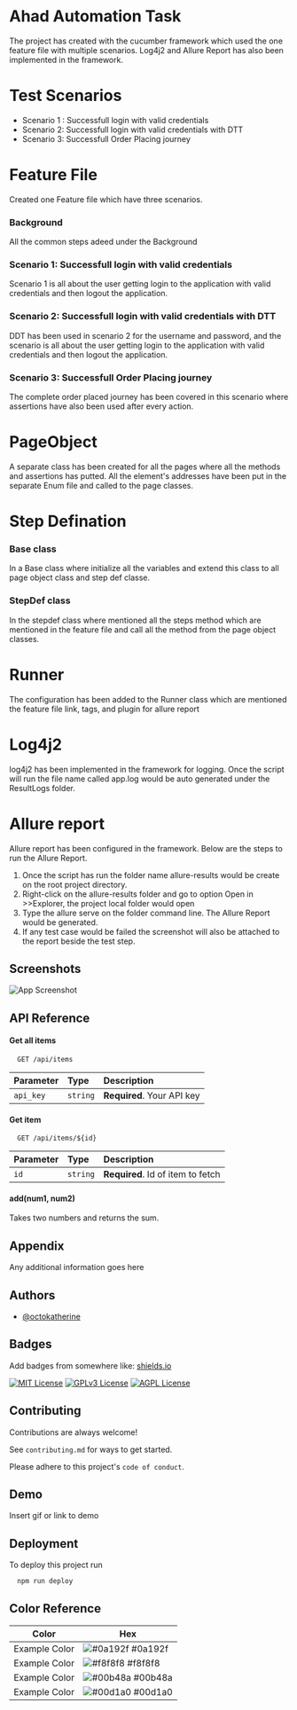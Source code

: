 
# Ahad Automation Task

The project has created with the cucumber framework which used the one feature file with multiple scenarios. Log4j2 and Allure Report has also been implemented in the framework.

# Test Scenarios

- Scenario 1 : Successfull login with valid credentials
- Scenario 2: Successfull login with valid credentials with DTT
- Scenario 3: Successfull Order Placing journey


# Feature File

Created one Feature file which have three scenarios.


### Background
All the common steps adeed under the Background


### Scenario 1: Successfull login with valid credentials
Scenario 1 is all about the user getting login to the application with valid credentials and then logout the application.

### Scenario 2: Successfull login with valid credentials with DTT
DDT has been used in scenario 2 for the username and password, and the scenario is all about the user getting login to the application with valid credentials and then logout the application.

### Scenario 3: Successfull Order Placing journey
The complete order placed journey has been covered in this scenario where assertions have also been used after every action.

# PageObject
A separate class has been created for all the pages where all the methods and assertions has putted. All the element's addresses have been put in the separate Enum file and called to the page classes.

# Step Defination
### Base class
In a Base class where initialize all the variables and extend this class to all page object class and step def classe.
### StepDef class
In the stepdef class where mentioned all the steps method which are mentioned in the feature file and call all the method from the page object classes.

# Runner
The configuration has been added to the Runner class which are mentioned the feature file link, tags, and plugin for allure report

# Log4j2
log4j2 has been implemented in the framework for logging. Once the script will run the file name called app.log would be auto generated under the ResultLogs folder.

# Allure report
Allure report has been configured in the framework. Below are the steps to run the Allure Report.
1. Once the script has run the folder name allure-results would be create on the root project directory.
2. Right-click on the allure-results folder and go to option Open in >>Explorer, the project local folder would open
3. Type the allure serve on the folder command line. The Allure Report would be generated.
4. If any test case would be failed the screenshot will also be attached to the report beside the test step.
## Screenshots

![App Screenshot]()


## API Reference

#### Get all items

```http
  GET /api/items
```

| Parameter | Type     | Description                |
| :-------- | :------- | :------------------------- |
| `api_key` | `string` | **Required**. Your API key |

#### Get item

```http
  GET /api/items/${id}
```

| Parameter | Type     | Description                       |
| :-------- | :------- | :-------------------------------- |
| `id`      | `string` | **Required**. Id of item to fetch |

#### add(num1, num2)

Takes two numbers and returns the sum.


## Appendix

Any additional information goes here


## Authors

- [@octokatherine](https://www.github.com/octokatherine)


## Badges

Add badges from somewhere like: [shields.io](https://shields.io/)

[![MIT License](https://img.shields.io/badge/License-MIT-green.svg)](https://choosealicense.com/licenses/mit/)
[![GPLv3 License](https://img.shields.io/badge/License-GPL%20v3-yellow.svg)](https://opensource.org/licenses/)
[![AGPL License](https://img.shields.io/badge/license-AGPL-blue.svg)](http://www.gnu.org/licenses/agpl-3.0)


## Contributing

Contributions are always welcome!

See `contributing.md` for ways to get started.

Please adhere to this project's `code of conduct`.


## Demo

Insert gif or link to demo


## Deployment

To deploy this project run

```bash
  npm run deploy
```

## Color Reference

| Color             | Hex                                                                |
| ----------------- | ------------------------------------------------------------------ |
| Example Color | ![#0a192f](https://via.placeholder.com/10/0a192f?text=+) #0a192f |
| Example Color | ![#f8f8f8](https://via.placeholder.com/10/f8f8f8?text=+) #f8f8f8 |
| Example Color | ![#00b48a](https://via.placeholder.com/10/00b48a?text=+) #00b48a |
| Example Color | ![#00d1a0](https://via.placeholder.com/10/00b48a?text=+) #00d1a0 |

